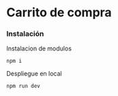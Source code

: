 # Carrito de compra

### Instalación 

Instalacion de modulos

```
npm i 
```

Despliegue en local

```
npm run dev
```

